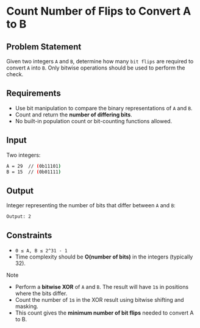 # Count Number of Flips to Convert A to B

## Problem Statement

Given two integers `A` and `B`, determine how many `bit flips` are required to convert `A` into `B`. Only bitwise operations should be used to perform the check.

## Requirements

- Use bit manipulation to compare the binary representations of `A` and `B`.
- Count and return the **number of differing bits**.
- No built-in population count or bit-counting functions allowed.

## Input

Two integers:

```bash
A = 29  // (0b11101)
B = 15  // (0b01111)
```

## Output

Integer representing the number of bits that differ between `A` and `B`:

```bash
Output: 2
```

## Constraints

- `0 ≤ A, B ≤ 2^31 - 1`
- Time complexity should be **O(number of bits)** in the integers (typically 32).

> [!NOTE]
>
> - Perform a **bitwise XOR** of `A` and `B`. The result will have `1`s in positions where the bits differ.
> - Count the number of `1`s in the XOR result using bitwise shifting and masking.
> - This count gives the **minimum number of bit flips** needed to convert A to B.
